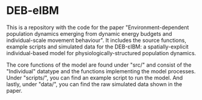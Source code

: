 # DEB-eIBM
This is a repository with the code for the paper "Environment-dependent population dynamics emerging from dynamic energy budgets and individual-scale movement behaviour". It includes the source functions, example scripts and simulated data for the DEB-εIBM: a spatially-explicit individual-based model for physiologically-structured population dynamics.

The core functions of the model are found under "src/" and consist of the "Individual" datatype and the functions implementing the model processes. Under "scripts/", you can find an example script to run the model. And lastly, under "data/", you can find the raw simulated data shown in the paper.

